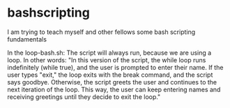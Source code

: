 # bashscripting
I am trying to teach myself and other fellows some bash scripting fundamentals


In the loop-bash.sh: The script will always run, because we are using a loop. In other words:
"In this version of the script, the while loop runs indefinitely (while true), and the user is prompted to enter their name. If the user types "exit," the loop exits with the break command, and the script says goodbye. Otherwise, the script greets the user and continues to the next iteration of the loop. This way, the user can keep entering names and receiving greetings until they decide to exit the loop."
